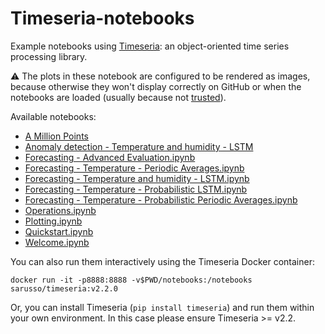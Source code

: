 # Timeseria-notebooks

Example notebooks using [Timeseria](https://github.com/sarusso/Timeseria): an object-oriented time series processing library.

⚠️ The plots in these notebook are configured to be rendered as images, because otherwise they won't display correctly on GitHub or when the notebooks are loaded (usually because not [trusted](https://stackoverflow.com/questions/44943646/jupyter-notebook-not-trusted)).

Available notebooks:

*  [A Million Points](notebooks/A%20Million%20Points.ipynb)
*  [Anomaly detection - Temperature and humidity - LSTM](notebooks/Anomaly%20detection%20-%20Temperature%20and%20humidity%20-%20LSTM.ipynb)
*   [Forecasting - Advanced Evaluation.ipynb](notebooks/Forecasting%20-%20Advanced%20Evaluation.ipynb)
*   [Forecasting - Temperature - Periodic Averages.ipynb](notebooks/Forecasting%20-%20Temperature%20-%20Periodic%20Averages.ipynb)
*   [Forecasting - Temperature and humidity - LSTM.ipynb](notebooks/Forecasting%20-%20Temperature%20and%20humidity%20-%20LSTM.ipynb)
*   [Forecasting - Temperature - Probabilistic LSTM.ipynb](notebooks/Forecasting%20-%20Temperature%20-%20Probabilistic%20LSTM.ipynb)
*   [Forecasting - Temperature - Probabilistic Periodic Averages.ipynb](notebooks/Forecasting%20-%20Temperature%20-%20Probabilistic%20Periodic%20Averages.ipynb)
*   [Operations.ipynb](notebooks/Operations.ipynb)
*   [Plotting.ipynb](notebooks/Plotting.ipynb)
*   [Quickstart.ipynb](notebooks/Quickstart.ipynb)
*   [Welcome.ipynb](notebooks/Welcome.ipynb)

You can also run them interactively using the Timeseria Docker container:

    docker run -it -p8888:8888 -v$PWD/notebooks:/notebooks sarusso/timeseria:v2.2.0

Or, you can install Timeseria (`pip install timeseria`) and run them within your own environment. In this case please ensure Timeseria >= v2.2.